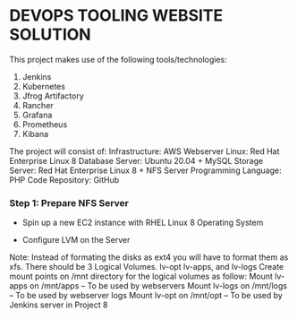 # DEVOPS TOOLING WEBSITE SOLUTION

This project makes use of the following tools/technologies:
1. Jenkins 
2. Kubernetes 
3. Jfrog Artifactory 
4. Rancher
5. Grafana
6. Prometheus
7. Kibana

The project will consist of:
Infrastructure: AWS
Webserver Linux: Red Hat Enterprise Linux 8
Database Server: Ubuntu 20.04 + MySQL
Storage Server: Red Hat Enterprise Linux 8 + NFS Server
Programming Language: PHP
Code Repository: GitHub

### Step 1: Prepare NFS Server
* Spin up a new EC2 instance with RHEL Linux 8 Operating System

* Configure LVM on the Server

Note: Instead of formating the disks as ext4 you will have to format them as xfs. There should be 3 Logical Volumes. lv-opt lv-apps, and lv-logs
Create mount points on /mnt directory for the logical volumes as follow:
Mount lv-apps on /mnt/apps – To be used by webservers
Mount lv-logs on /mnt/logs – To be used by webserver logs
Mount lv-opt on /mnt/opt – To be used by Jenkins server in Project 8





